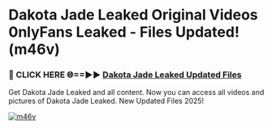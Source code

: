 # Dakota Jade Leaked Original Videos 0nlyFans Leaked - Files Updated! (m46v)

<h3>🔴 CLICK HERE 🌐==►► <a href="https://tinyurl.com/2jnfzry5" rel="nofollow">Dakota Jade Leaked Updated Files</a></h3>

Get Dakota Jade Leaked and all content. Now you can access all videos and pictures of Dakota Jade Leaked. New Updated Files 2025!

[![m46v](https://i.imgur.com/GyGTBgg.gif)](https://tinyurl.com/2jnfzry5)
